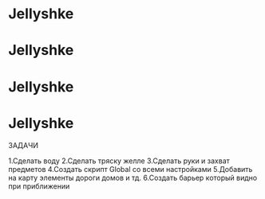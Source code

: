 # Jellyshke
# Jellyshke
# Jellyshke
# Jellyshke

ЗАДАЧИ

1.Сделать воду
2.Сделать тряску желле
3.Сделать руки и захват предметов 
4.Создать скрипт Global со всеми настройками
5.Добавить на карту элементы дороги домов и тд.
6.Создать барьер который видно при приближении
